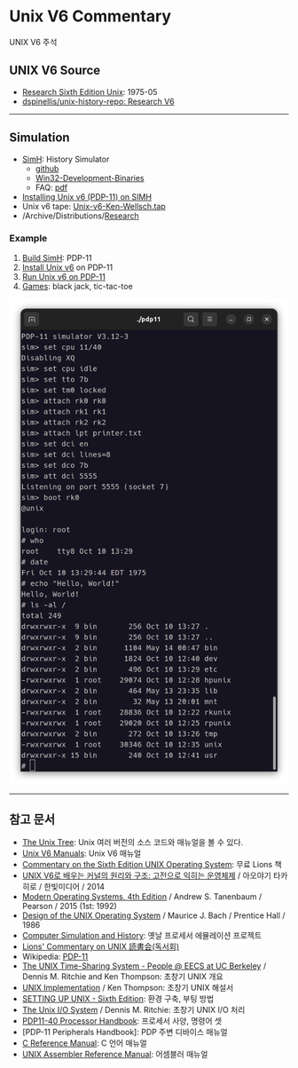 # Unix V6 Commentary

UNIX V6 주석

## UNIX V6 Source

- [Research Sixth Edition Unix](https://minnie.tuhs.org/cgi-bin/utree.pl?file=V6): 1975-05
- [dspinellis/unix-history-repo: Research V6](https://github.com/dspinellis/unix-history-repo/tree/Research-V6)

---

## Simulation

- [SimH](http://simh.trailing-edge.com/): History Simulator
  - [github](https://github.com/simh/simh)
  - [Win32-Development-Binaries](https://github.com/simh/Win32-Development-Binaries)
  - FAQ: [pdf](http://simh.trailing-edge.com/pdf/simh_faq.pdf)
- [Installing Unix v6 (PDP-11) on SIMH](https://gunkies.org/wiki/Installing_Unix_v6_(PDP-11)_on_SIMH)
- Unix v6 tape: [Unix-v6-Ken-Wellsch.tap](https://sourceforge.net/projects/bsd42/)
- /Archive/Distributions/[Research](https://www.tuhs.org/Archive/Distributions/Research/)

### Example

1. [Build SimH](docs/build.simh.md): PDP-11
2. [Install Unix v6](docs/install.unix.v6.md) on PDP-11
3. [Run Unix v6 on PDP-11](run.unix.v6.md)
4. [Games](docs/games.md): black jack, tic-tac-toe

![](images/unixv6.png)

---

## 참고 문서

- [The Unix Tree](https://minnie.tuhs.org/cgi-bin/utree.pl): Unix 여러 버전의 소스 코드와 매뉴얼을 볼 수 있다.
- [Unix V6 Manuals](http://man.cat-v.org/unix-6th/): Unix V6 매뉴얼
- [Commentary on the Sixth Edition UNIX Operating System](http://www.lemis.com/grog/Documentation/Lions/): 무료 Lions 책
- [UNIX V6로 배우는 커널의 원리와 구조: 고전으로 익히는 운영체제](http://www.hanbit.co.kr/store/books/look.php?p_code=B4221483331) / 아오야기 타카히로 / 한빛미디어 / 2014
- [Modern Operating Systems, 4th Edition](https://www.pearson.com/us/higher-education/program/Tanenbaum-Modern-Operating-Systems-4th-Edition/PGM80736.html) / Andrew S. Tanenbaum / Pearson / 2015 (1st: 1992)
- [Design of the UNIX Operating System](https://www.pearson.com/us/higher-education/program/Bach-Design-of-the-UNIX-Operating-System/PGM81513.html) / Maurice J. Bach / Prentice Hall / 1986
- [Computer Simulation and History](http://simh.trailing-edge.com): 옛날 프로세서 에뮬레이션 프로젝트
- [Lions' Commentary on UNIX 読書会(독서회)](https://sites.google.com/site/lionscommentaryonunixreading/home)
- Wikipedia: [PDP-11](https://en.wikipedia.org/wiki/PDP-11)
- [The UNIX Time-Sharing System - People @ EECS at UC Berkeley](https://people.eecs.berkeley.edu/~brewer/cs262/unix.pdf) / Dennis M. Ritchie and Ken Thompson: 초창기 UNIX 개요
- [UNIX Implementation](https://users.soe.ucsc.edu/~sbrandt/221/Papers/History/thompson-bstj78.pdf) / Ken Thompson: 초창기 UNIX 해설서
- [SETTING UP UNIX - Sixth Edition](https://minnie.tuhs.org/PUPS/Setup/v6_setup.html): 환경 구축, 부팅 방법
- [The Unix I/O System](http://www.tom-yam.or.jp/2238/ref/iosys.pdf) / Dennis M. Ritchie: 초창기 UNIX I/O 처리
- [PDP11-40 Processor Handbook](https://pdos.csail.mit.edu/6.828/2005/readings/pdp11-40.pdf): 프로세서 사양, 명령어 셋
- [PDP-11 Peripherals Handbook]: PDP 주변 디바이스 매뉴얼
- [C Reference Manual](https://www.bell-labs.com/usr/dmr/www/cman.pdf): C 언어 매뉴얼
- [UNIX Assembler Reference Manual](http://www.tom-yam.or.jp/2238/ref/as.pdf): 어셈블러 매뉴얼
